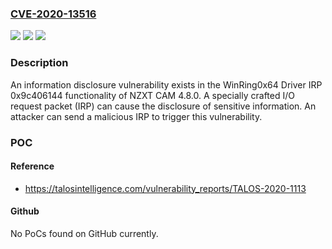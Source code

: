 ### [CVE-2020-13516](https://cve.mitre.org/cgi-bin/cvename.cgi?name=CVE-2020-13516)
![](https://img.shields.io/static/v1?label=Product&message=NZXT&color=blue)
![](https://img.shields.io/static/v1?label=Version&message=n%2Fa&color=blue)
![](https://img.shields.io/static/v1?label=Vulnerability&message=improper%20privilege&color=brighgreen)

### Description

An information disclosure vulnerability exists in the WinRing0x64 Driver IRP 0x9c406144 functionality of NZXT CAM 4.8.0. A specially crafted I/O request packet (IRP) can cause the disclosure of sensitive information. An attacker can send a malicious IRP to trigger this vulnerability.

### POC

#### Reference
- https://talosintelligence.com/vulnerability_reports/TALOS-2020-1113

#### Github
No PoCs found on GitHub currently.

